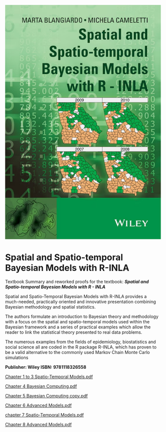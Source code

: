 ![Textbook.jpg](Textbook.jpg)

# Spatial and Spatio-temporal Bayesian Models with R-INLA
Textbook Summary and reworked proofs for the textbook:
**_Spatial and Spatio-temporal Bayesian Models with R - INLA_**

Spatial and Spatio-Temporal Bayesian Models with R-INLA provides a much-needed, practically oriented and innovative presentation combining Bayesian methodology and spatial statistics. 

The authors formulate an introduction to Bayesian theory and methodology with a focus on the spatial and spatio-temporal models used within the Bayesian framework and a series of practical examples which allow the reader to link the statistical theory presented to real data problems. 

The numerous examples from the fields of epidemiology, biostatistics and social science all are coded in the R package R-INLA, which has proven to be a valid alternative to the commonly used Markov Chain Monte Carlo simulations

**Publisher: Wiley
ISBN: 9781118326558**

[Chapter 1 to 3 Spatio-Temporal Models.pdf](Chapters/Chapter%201%20to%203%20Spatio-Temporal%20Models.pdf)

[Chapter 4 Bayesian Computing.pdf](Chapters/Chapter%204%20Bayesian%20Computing.pdf)

[Chapter 5 Bayesian Computing copy.pdf](Chapters/Chapter%204%20Bayesian%20Computing.pdf)

[Chapter 6 Advanced Models.pdf](Chapters/Chapter%206%20Advanced%20Models.pdf)

[chapter 7 Spatio-Temporal Models.pdf](Chapters/Chapter%207%20Spatio-Temporal%20Models.pdf)

[Chapter 8 Advanced Models.pdf](Chapters/Chapter%208%20Advanced%20Models.pdf)

